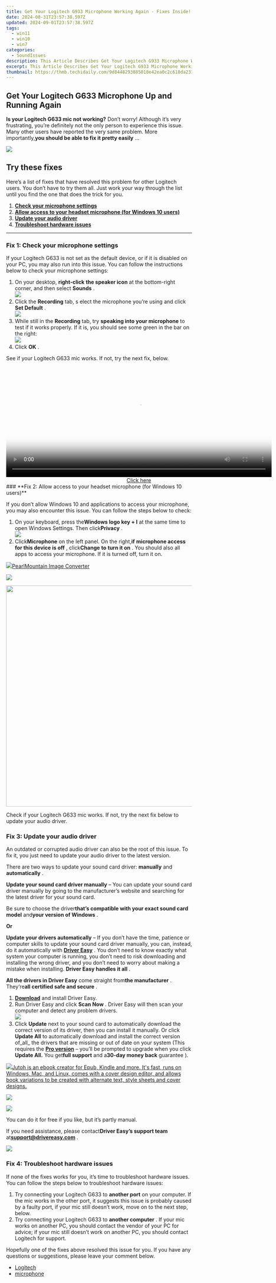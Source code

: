 ```yaml
---
title: Get Your Logitech G933 Microphone Working Again - Fixes Inside!
date: 2024-08-31T23:57:38.597Z
updated: 2024-09-01T23:57:38.597Z
tags:
  - win11
  - win10
  - win7
categories:
  - SoundIssues
description: This Article Describes Get Your Logitech G933 Microphone Working Again - Fixes Inside!
excerpt: This Article Describes Get Your Logitech G933 Microphone Working Again - Fixes Inside!
thumbnail: https://thmb.techidaily.com/9d8448293885018e42ea0c2c618da231bf75f85bd2fb228b8b71882f24dcc32a.jpg
---
```


## Get Your Logitech G633 Microphone Up and Running Again

**Is your Logitech G633 mic not working?** Don’t worry! Although it’s very frustrating, you’re definitely not the only person to experience this issue. Many other users have reported the very same problem. More importantly,**you should be able to fix it pretty easily** …

![](https://images.drivereasy.com/wp-content/uploads/2018/12/snap000086-1.png)

## **Try these fixes**

 Here’s a list of fixes that have resolved this problem for other Logitech users. You don’t have to try them all. Just work your way through the list until you find the one that does the trick for you.

1. [**Check your microphone settings**](https://tools.techidaily.com/drivereasy/download/)
2. [**Allow access to your headset microphone (for Windows 10 users)**](https://www.drivereasy.com/knowledge/logitech-g633-mic-not-working-solved/#b)
3. [**Update your audio driver**](https://tools.techidaily.com/drivereasy/download/)
4. [**Troubleshoot hardware issues**](https://tools.techidaily.com/drivereasy/download/)

---

### **Fix 1: Check your microphone settings**

 If your Logitech G633 is not set as the default device, or if it is disabled on your PC, you may also run into this issue. You can follow the instructions below to check your microphone settings:

1. On your desktop,   **right-click**  **the speaker icon**  at the bottom-right corner, and then select **Sounds**  .  
![](https://images.drivereasy.com/wp-content/uploads/2018/09/Snap432.jpg)
2. Click the **Recording**  tab, s  elect the microphone you’re using and click **Set Default** .  
![](https://images.drivereasy.com/wp-content/uploads/2018/09/Snap447.jpg)
3. While still in the **Recording** tab, try **speaking into your microphone**  to test if it works properly. If it is, you should see some green in the bar on the right:  
![](https://images.drivereasy.com/wp-content/uploads/2018/09/Snap443.jpg)
4. Click **OK** .

 See if your Logitech G633 mic works. If not, try the next fix, below.

<!-- affiliate ads begin -->
<span id="1993652">
					<video width="720" height="300" style="cursor:pointer"
           poster="//a.impactradius-go.com/display-clicktoplayimage/1993652.jpeg"
           onclick="if(!this.playClicked){this.play();this.setAttribute('controls',true);this.playClicked=true;}">
	   <source src="//a.impactradius-go.com/display-ad/22993-1993652">
	   <img src="//a.impactradius-go.com/display-clicktoplayimage/1993652.jpeg" style="border: none; height: 100%; width: 100%; object-fit: contain">
	</video>
	<div style="width:720px;text-align:center"><a href="javascript:window.open(decodeURIComponent('https%3A%2F%2Fhomestyler.sjv.io%2Fc%2F5597632%2F1993652%2F22993'), '_blank');void(0);">Click here</a></div>
</span>
<img height="0" width="0" src="https://imp.pxf.io/i/5597632/1993652/22993" style="position:absolute;visibility:hidden;" border="0" />
<!-- affiliate ads end -->
### **Fix 2: Allow access to your headset microphone (for Windows 10 users)**

 If you don’t allow Windows 10 and applications to access your microphone, you may also encounter this issue. You can follow the steps below to check:

1. On your keyboard, press the**Windows logo key + I** at the same time to open Windows Settings. Then click**Privacy** .  
![](https://images.drivereasy.com/wp-content/uploads/2018/12/snap000087.png)
2. Click**Microphone** on the left panel. On the right,**if** **microphone access for this device is off** , click**Change** **to** **turn it on** . You should also all apps to access your microphone. If it is turned off, turn it on.  
<!-- affiliate ads begin -->
<a href="https://secure.2checkout.com/order/checkout.php?PRODS=4550420&QTY=1&AFFILIATE=108875&CART=1"><img src="https://www.pearlmountainsoft.com/n_img/product/pic/f_02.jpg" border="0">PearlMountain Image Converter</a>
<!-- affiliate ads end -->
![](https://images.drivereasy.com/wp-content/uploads/2018/12/snap000088.png)

<!-- affiliate ads begin -->
<a href="https://turtlebeacheu.sjv.io/c/5597632/1996818/23722" target="_top" id="1996818"><img src="//a.impactradius-go.com/display-ad/23722-1996818" border="0" alt="" width="600" height="600"/></a><img height="0" width="0" src="https://imp.pxf.io/i/5597632/1996818/23722" style="position:absolute;visibility:hidden;" border="0" />
<!-- affiliate ads end -->
 Check if your Logitech G633 mic works. If not, try the next fix below to update your audio driver.

### **Fix 3: Update your audio driver**

 An outdated or corrupted audio driver can also be the root of this issue. To fix it, you just need to update your audio driver to the latest version.

There are two ways to update your sound card driver: **manually**  and **automatically** .

**Update your sound card driver manually**  – You can update your sound card driver manually by going to the manufacturer’s website and searching for the latest driver for your sound card.

 Be sure to choose the driver**that’s compatible with your exact sound card model** and**your version of Windows** .

**Or**

**Update your drivers automatically**  – If you don’t have the time, patience or computer skills to update your sound card driver manually, you can, instead, do it automatically with **[Driver Easy](https://tools.techidaily.com/drivereasy/download/)**  .  You don’t need to know exactly what system your computer is running, you don’t need to risk downloading and installing the wrong driver, and you don’t need to worry about making a mistake when installing. **Driver Easy handles it all** .

**All the drivers in Driver Easy** come straight from**the manufacturer** . They‘re**all certified safe and secure** .

1. **[Download](https://tools.techidaily.com/drivereasy/download/)**  and install Driver Easy.
2. Run Driver Easy and click **Scan Now**  . Driver Easy will then scan your computer and detect any problem drivers.  
![](https://images.drivereasy.com/wp-content/uploads/2018/12/snap000027-4.png)
3. Click **Update**  next to your sound card to automatically download the correct version of its driver, then you can install it manually. Or click **Update All**  to automatically download and install the correct version of_all_ the drivers that are missing or out of date on your system (This requires the **[Pro version](https://tools.techidaily.com/drivereasy/download/)**  – you’ll be prompted to upgrade when you click **Update All.**  You get**full support** and a**30-day money back** guarantee  ).
<!-- affiliate ads begin -->
<a href="https://secure.2checkout.com/order/checkout.php?PRODS=4694919&QTY=1&AFFILIATE=108875&CART=1"><img src="https://secure.avangate.com/images/merchant/bccefcc1b1eee9eca3ae4f5c1a281482/products/jutoh-logo-1200x1600.jpg" border="0">Jutoh is an ebook creator for Epub, Kindle and more. It's fast, runs on Windows, Mac, and Linux, comes with a cover design editor, and allows book variations to be created with alternate text, style sheets and cover designs. </a>
<!-- affiliate ads end -->

![](https://images.drivereasy.com/wp-content/uploads/2018/12/snap0029-1.png)

<!-- affiliate ads begin -->
<a href="https://secure.2checkout.com/order/checkout.php?PRODS=45152835&QTY=1&AFFILIATE=108875&CART=1"><img src="https://download.terabyteunlimited.com/banners/ad_800x450_d.jpg" border="0"></a>
<!-- affiliate ads end -->
 You can do it for free if you like, but it’s partly manual.

 If you need assistance, please contact**Driver Easy’s support team** at[**support@drivereasy.com**](https://tools.techidaily.com/drivereasy/download/) .

<!-- affiliate ads begin -->
<a href="https://secure.2checkout.com/order/checkout.php?PRODS=4715391&QTY=1&AFFILIATE=108875&CART=1"><img src="https://secure.avangate.com/images/merchant/7f687767ccf20fcea1c9dc4a5adc2326/Digisigner_banner_728_x_90_color_version.png" border="0"></a>
<!-- affiliate ads end -->
### **Fix 4: Troubleshoot hardware issues**

 If none of the fixes works for you, it’s time to troubleshoot hardware issues. You can follow the steps below to troubleshoot hardware issues:

1. Try connecting your Logitech G633 to **another port**  on your computer. If the mic works in the other port, it suggests this issue is probably caused by a faulty port, if your mic still doesn’t work, move on to the next step, below.
2. Try connecting your Logitech G633 to **another computer** . If your mic works on another PC, you should contact the vendor of your PC for advice; if your mic still doesn’t work on another PC, you should contact Logitech for support.

 Hopefully one of the fixes above resolved this issue for you. If you have any questions or suggestions, please leave your comment below.

* [Logitech](https://tools.techidaily.com/drivereasy/download/)
* [microphone](https://tools.techidaily.com/drivereasy/download/)

<ins class="adsbygoogle"
     style="display:block"
     data-ad-format="autorelaxed"
     data-ad-client="ca-pub-7571918770474297"
     data-ad-slot="1223367746"></ins>



<ins class="adsbygoogle"
     style="display:block"
     data-ad-client="ca-pub-7571918770474297"
     data-ad-slot="8358498916"
     data-ad-format="auto"
     data-full-width-responsive="true"></ins>



